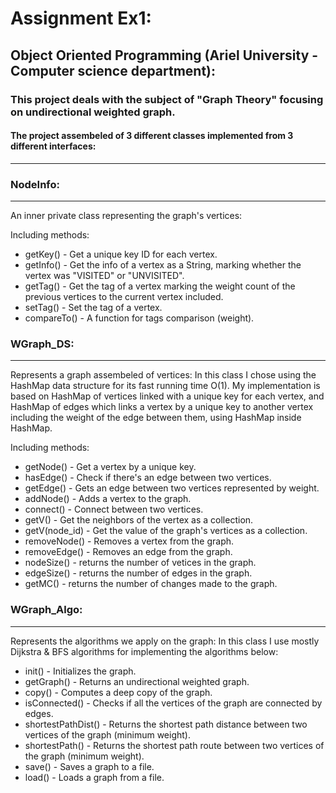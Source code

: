 # Assignment Ex1:

## Object Oriented Programming (Ariel University - Computer science department):

### This project deals with the subject of "Graph Theory" focusing on undirectional weighted graph.
#### The project assembeled of 3 different classes implemented from 3 different interfaces:

------------------------------------------------------------------------------------------

### NodeInfo:
------------------------------------------------------------------------------------------
An inner private class representing the graph's vertices:
	
Including methods:
- getKey() - Get a unique key ID for each vertex.
- getInfo() - Get the info of a vertex as a String, marking whether the vertex was "VISITED" or "UNVISITED".
- getTag() - Get the tag of a vertex marking the weight count of the previous vertices to the current vertex included.
- setTag() - Set the tag of a vertex.
- compareTo() - A function for tags comparison (weight).


### WGraph_DS:
------------------------------------------------------------------------------------------
Represents a graph assembeled of vertices:
In this class I chose using the HashMap data structure for its fast running time O(1).
My implementation is based on HashMap of vertices linked with a unique key for each vertex,
and HashMap of edges which links a vertex by a unique key to another vertex including
the weight of the edge between them, using HashMap inside HashMap.
	
Including methods:
- getNode() - Get a vertex by a unique key.
- hasEdge() - Check if there's an edge between two vertices.
- getEdge() - Gets an edge between two vertices represented by weight.
- addNode() - Adds a vertex to the graph.
- connect() - Connect between two vertices.
- getV() - Get the neighbors of the vertex as a collection.
- getV(node_id) - Get the value of the graph's vertices as a collection.
- removeNode() - Removes a vertex from the graph.
- removeEdge() - Removes an edge from the graph.
- nodeSize() - returns the number of vetices in the graph.
- edgeSize() - returns the number of edges in the graph.
- getMC() - returns the number of changes made to the graph.

### WGraph_Algo: 
------------------------------------------------------------------------------------------
Represents the algorithms we apply on the graph:
In this class I use mostly Dijkstra & BFS algorithms for implementing the algorithms below:
	
- init() - Initializes the graph.
- getGraph() - Returns an undirectional weighted graph.
- copy() - Computes a deep copy of the graph.
- isConnected() - Checks if all the vertices of the graph are connected by edges.
- shortestPathDist() - Returns the shortest path distance between two vertices of the graph (minimum weight). 
- shortestPath() - Returns the shortest path route between two vertices of the graph (minimum weight).
- save() - Saves a graph to a file.
- load() - Loads a graph from a file.
